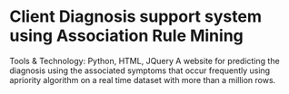 # Client Diagnosis support system using Association Rule Mining
Tools & Technology: Python, HTML, JQuery
A website for predicting the diagnosis using the associated symptoms that occur frequently using apriority algorithm on a real time dataset with more than a million rows.
